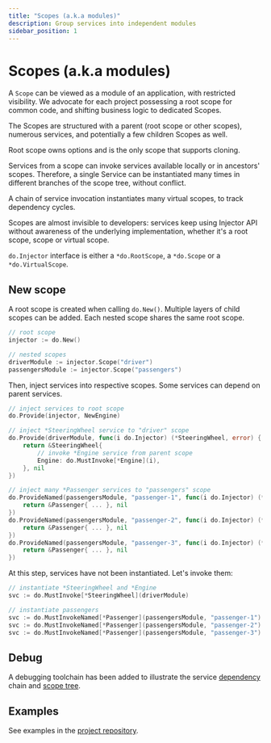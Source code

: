 ```yaml
---
title: "Scopes (a.k.a modules)"
description: Group services into independent modules
sidebar_position: 1
---
```


# Scopes (a.k.a modules)

A `Scope` can be viewed as a module of an application, with restricted visibility. We advocate for each project possessing a root scope for common code, and shifting business logic to dedicated Scopes.

The Scopes are structured with a parent (root scope or other scopes), numerous services, and potentially a few children Scopes as well.

Root scope owns options and is the only scope that supports cloning.

Services from a scope can invoke services available locally or in ancestors' scopes. Therefore, a single Service can be instantiated many times in different branches of the scope tree, without conflict.

A chain of service invocation instantiates many virtual scopes, to track dependency cycles.

Scopes are almost invisible to developers: services keep using Injector API without awareness of the underlying implementation, whether it's a root scope, scope or virtual scope.

`do.Injector` interface is either a `*do.RootScope`, a `*do.Scope` or a `*do.VirtualScope`.

## New scope

A root scope is created when calling `do.New()`. Multiple layers of child scopes can be added. Each nested scope shares the same root scope.

```go
// root scope
injector := do.New()

// nested scopes
driverModule := injector.Scope("driver")
passengersModule := injector.Scope("passengers")
```

Then, inject services into respective scopes. Some services can depend on parent services.

```go
// inject services to root scope
do.Provide(injector, NewEngine)

// inject *SteeringWheel service to "driver" scope
do.Provide(driverModule, func(i do.Injector) (*SteeringWheel, error) {
    return &SteeringWheel{
        // invoke *Engine service from parent scope
        Engine: do.MustInvoke[*Engine](i),
    }, nil
})

// inject many *Passenger services to "passengers" scope
do.ProvideNamed(passengersModule, "passenger-1", func(i do.Injector) (*Passenger, error) {
    return &Passenger{ ... }, nil
})
do.ProvideNamed(passengersModule, "passenger-2", func(i do.Injector) (*Passenger, error) {
    return &Passenger{ ... }, nil
})
do.ProvideNamed(passengersModule, "passenger-3", func(i do.Injector) (*Passenger, error) {
    return &Passenger{ ... }, nil
})
```

At this step, services have not been instantiated. Let's invoke them:

```go
// instantiate *SteeringWheel and *Engine
svc := do.MustInvoke[*SteeringWheel](driverModule)

// instantiate passengers
svc := do.MustInvokeNamed[*Passenger](passengersModule, "passenger-1")
svc := do.MustInvokeNamed[*Passenger](passengersModule, "passenger-2")
svc := do.MustInvokeNamed[*Passenger](passengersModule, "passenger-3")
```

## Debug

A debugging toolchain has been added to illustrate the service [dependency](../debugging/service-dependencies.md) chain and [scope tree](../debugging/scope-tree.md).

## Examples

See examples in the [project repository](https://github.com/samber/do).
